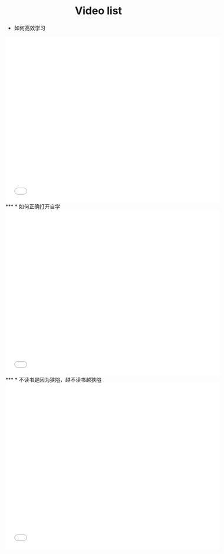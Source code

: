 <h1 align="center">Video list</h1>

* 如何高效学习 
<iframe src="//player.bilibili.com/player.html?aid=29898926&bvid=BV1EW411Q78t&cid=52077130&page=1" scrolling="no" border="0" frameborder="no" framespacing="0" allowfullscreen="false" width = 580  height=450 title="如何高效学习"> </iframe>
***
* 如何正确打开自学
<iframe src="//player.bilibili.com/player.html?aid=70621332&bvid=BV1jE411f7S6&cid=122353358&page=1" scrolling="no" border="0" frameborder="no" framespacing="0" allowfullscreen="true" width = 580  height=450 title="如何正确打开自学"> </iframe>
***
* 不读书是因为狭隘，越不读书越狭隘
<iframe src="//player.bilibili.com/player.html?aid=13485500&bvid=BV1Ex411J7dt&cid=22084732&page=1" scrolling="no" border="0" frameborder="no" framespacing="0" allowfullscreen="true" width = 580  height=450 title="读书走出狭隘"> </iframe>

